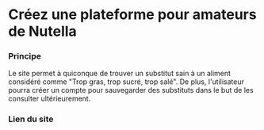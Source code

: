 # Créez une plateforme pour amateurs de Nutella

### Principe

Le site permet à quiconque de trouver un substitut sain à un aliment considéré comme "Trop gras, trop sucré, trop salé". De plus, l'utilisateur pourra créer un compte pour sauvegarder des substituts dans le but de les consulter ultérieurement.

### Lien du site

